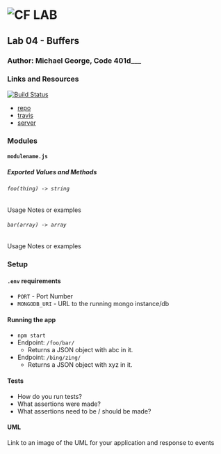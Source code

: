 ![CF](http://i.imgur.com/7v5ASc8.png) LAB
=================================================

## Lab 04 - Buffers 

### Author: Michael George, Code 401d___

### Links and Resources
[![Build Status](https://travis-ci.com/michaelageorge/04-buffers.svg?branch=master)](https://travis-ci.com/michaelageorge/04-buffers)

* [repo](https://github.com/michaelageorge/04-buffers)
* [travis](https://travis-ci.com/michaelageorge/04-buffers)
* [server](http://xyz.com)


### Modules
#### `modulename.js`
##### Exported Values and Methods

###### `foo(thing) -> string`
Usage Notes or examples

###### `bar(array) -> array`
Usage Notes or examples

### Setup
#### `.env` requirements
* `PORT` - Port Number
* `MONGODB_URI` - URL to the running mongo instance/db

#### Running the app
* `npm start`
* Endpoint: `/foo/bar/`
  * Returns a JSON object with abc in it.
* Endpoint: `/bing/zing/`
  * Returns a JSON object with xyz in it.

#### Tests
* How do you run tests?
* What assertions were made?
* What assertions need to be / should be made?

#### UML
Link to an image of the UML for your application and response to events
